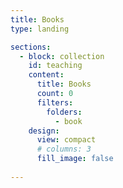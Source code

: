 ```yaml
---
title: Books
type: landing

sections:
  - block: collection
    id: teaching
    content:
      title: Books
      count: 0
      filters:
        folders:
          - book
    design:
      view: compact
      # columns: 3
      fill_image: false
  
---
```


